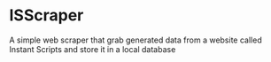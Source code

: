 # ISScraper

A simple web scraper that grab generated data from a website called Instant Scripts and store it in a local database

